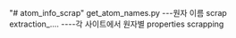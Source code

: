 "# atom_info_scrap"
get_atom_names.py ---원자 이름 scrap  
extraction_.... ----각 사이트에서 원자별 properties scrapping  
